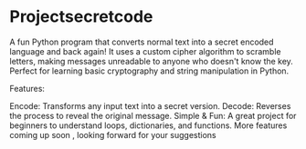 # Projectsecretcode
A fun Python program that converts normal text into a secret encoded language and back again! It uses a custom cipher algorithm to scramble letters, making messages unreadable to anyone who doesn't know the key. Perfect for learning basic cryptography and string manipulation in Python.

Features:

Encode: Transforms any input text into a secret version.
Decode: Reverses the process to reveal the original message.
Simple & Fun: A great project for beginners to understand loops, dictionaries, and functions.
More features coming up soon , looking forward for your suggestions
